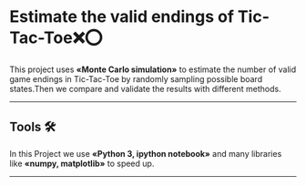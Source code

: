 # Estimate the valid endings of Tic-Tac-Toe❌⭕
This project uses **«Monte Carlo simulation»** to estimate the number of valid game endings in Tic-Tac-Toe by randomly sampling possible board states.Then we compare and validate the results with different methods.

------------------------------


## Tools 🛠
In this Project we use **«Python 3, ipython notebook»** and many libraries like **«numpy, matplotlib»** to speed up.

------------------------------

##



